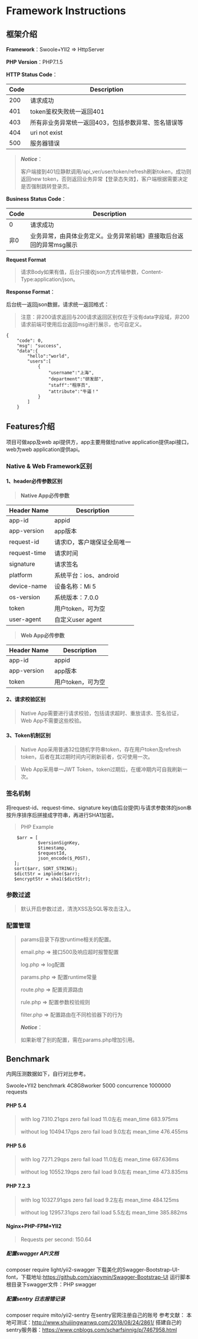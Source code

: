 # Framework Instructions

## 框架介绍


**Framework**：Swoole+YII2 => HttpServer

**PHP Version**：PHP7.1.5

**HTTP Status Code**：
>
  Code  |  Description
------------- | -------------
200  | 请求成功
401  | token鉴权失败统一返回401
403  | 所有非业务异常统一返回403，包括参数异常、签名错误等
404  | uri not exist
500  | 服务器错误

>***Notice***：
>
>客户端接到401应静默调用/api_ver/user/token/refresh刷新token，成功则返回new token，否则返回业务异常【登录态失效】，客户端根据需要决定是否强制跳转登录页。

**Business Status Code**：
>
  Code  |  Description
------------- | -------------
0  | 请求成功
非0  | 业务异常，由具体业务定义。业务异常前端》直接取后台返回的异常msg展示

**Request Format**
>请求Body如果有值，后台只接收json方式传输参数，Content-Type:application/json。

**Response Format**：
>
后台统一返回json数据，请求统一返回格式：

>注意：非200请求返回与200请求返回区别仅在于没有data字段域，非200请求前端可使用后台返回msg进行展示，也可自定义。
>
```
{
    "code": 0,
    "msg": "success",
    "data":{
    	"hello":"world",
    	"users":[
    		{
    			"username":"上海",
    			"department":"研发部",
    			"staff":"程序员",
    			"attribute":"牛逼！"	
    		}
    	]
    }
```

## Features介绍

项目可做app及web api提供方，app主要用做给native application提供api接口，web为web application提供api。

### Native & Web Framework区别

#### 1、header必传参数区别 
>**Native App必传参数**
>>
Header Name  |  Description
------------- | -------------
app-id  | appid
app-version  | app版本
request-id  | 请求ID，客户端保证全局唯一
request-time  | 请求时间
signature  | 请求签名
platform  | 系统平台：ios、android
device-name  | 设备名称：Mi 5
os-version  | 系统版本：7.0.0
token  | 用户token，可为空
user-agent  | 自定义user agent

>**Web App必传参数**  
>>
Header Name  |  Description
------------- | -------------
app-id  | appid
app-version  | app版本
token  | 用户token，可为空

#### 2、请求校验区别
>Native App需要进行请求校验，包括请求超时、重放请求、签名验证，Web App不需要这些校验。

#### 3、Token机制区别
>Native App采用普通32位随机字符串token，存在用户token及refresh token，后者在其过期时间内可刷新前者，仅可使用一次。

>Web App采用单一JWT Token，token过期后，在缓冲期内可自我刷新一次。


### 签名机制
将request-id、request-time、signature key(由后台提供)与请求参数体的json串按升序排序后拼接成字符串，再进行SHA1加密。

>PHP Example
>
```
	$arr = [
            $versionSignKey,
            $timestamp,
            $requestId,
            json_encode($_POST),
   ];  
   sort($arr, SORT_STRING);
   $dictStr = implode($arr);
   $encryptStr = sha1($dictStr);
```

### 参数过滤
>默认开启参数过滤，清洗XSS及SQL等攻击注入。

### 配置管理
>params目录下存放runtime相关的配置。
>>
>email.php => 接口500及响应超时报警配置
>>
>log.php => log配置
>>
>params.php => 配置runtime常量
>>
>route.php => 配置资源路由
>>
>rule.php => 配置参数校验规则
>>
>filter.php => 配置路由在不同检验器下的行为
>
>***Notice***：
>
>如果新增了别的配置，需在params.php增加引用。


## Benchmark

内网压测数据如下，自行对比参考。

Swoole+YII2 benchmark 4C8G8worker
5000 concurrence 1000000 requests  

#### PHP 5.4 
>
>with log 7310.21qps zero fail load 11.0左右 mean_time 683.975ms
>
>without log 10494.17qps zero fail  load 9.0左右 mean_time 476.455ms

#### PHP 5.6
>
>with log 7271.29qps zero fail load 11.0左右 mean_time 687.636ms
>
>without log 10552.19qps zero fail  load 9.0左右 mean_time 473.835ms

#### PHP 7.2.3
>
>with log 10327.91qps zero fail load 9.2左右 mean_time 484.125ms
>
>without log 12957.31qps zero fail  load 5.5左右 mean_time 385.882ms

#### Nginx+PHP-FPM+YII2
>
>Requests per second:   150.64  
##### 配置swagger API文档
composer require light/yii2-swagger
下载美化的Swagger-Bootstrap-UI-font，下载地址:https://github.com/xiaoymin/Swagger-Bootstrap-UI
运行脚本根目录下swagger文件：PHP swagger

##### 配置sentry 日志报错记录
composer require mito/yii2-sentry
在sentry官网注册自己的账号
参考文献：
本地可测试：http://www.shuijingwanwq.com/2018/08/24/2861/
搭建自己的sentry服务器：https://www.cnblogs.com/scharfsinnig/p/7467958.html


